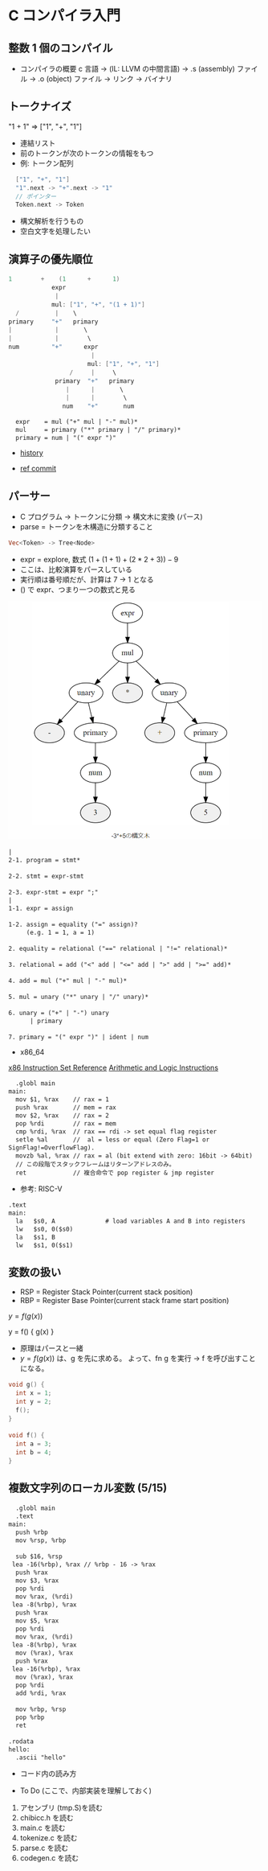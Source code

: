 # C コンパイラ入門

## 整数 1 個のコンパイル

- コンパイラの概要
  c 言語 -> (IL: LLVM の中間言語) -> .s (assembly) ファイル -> .o (object) ファイル -> リンク -> バイナリ

## トークナイズ

"1 + 1" => ["1", "+", "1"]

- 連結リスト
- 前のトークンが次のトークンの情報をもつ
- 例: トークン配列

```C
  ["1", "+", "1"]
  "1".next -> "+".next -> "1"
  // ポインター
  Token.next -> Token
```

- 構文解析を行うもの
- 空白文字を処理したい

## 演算子の優先順位

```C
1        +    (1      +      1)
            expr
             |
            mul: ["1", "+", "(1 + 1)"]
  /          |    \
primary     "+"   primary
|            |       \
|            |        \
num         "+"      expr
                       |
                      mul: ["1", "+", "1"]
                 /     |     \
             primary  "+"   primary
                |      |       \
                |      |        \
               num    "+"       num
```

```EBNF
  expr    = mul ("+" mul | "-" mul)*
  mul     = primary ("*" primary | "/" primary)*
  primary = num | "(" expr ")"
```

- [history](https://github.com/rui314/chibicc/commits/main?after=90d1f7f199cc55b13c7fdb5839d1409806633fdb+306)

- [ref commit](https://github.com/rui314/chibicc/tree/725badfb494544b7c7f1d4c4690b9bc033c6d051)

## パーサー

- C プログラム → トークンに分類 → 構文木に変換 (パース)
- parse = トークンを木構造に分類すること

```Rust
Vec<Token> -> Tree<Node>
```

- expr = explore, 数式 $(1 + (1 + 1) + (2* 2 + 3)) - 9$
- ここは、比較演算をパースしている
- 実行順は番号順だが、計算は 7 → 1 となる
- () で expr、つまり一つの数式と見る

![parse tree](img/parse_tree.png)

```EBNF
|
2-1. program = stmt*

2-2. stmt = expr-stmt

2-3. expr-stmt = expr ";"
|
1-1. expr = assign

1-2. assign = equality ("=" assign)?
     (e.g. 1 = 1, a = 1)

2. equality = relational ("==" relational | "!=" relational)*

3. relational = add ("<" add | "<=" add | ">" add | ">=" add)*

4. add = mul ("+" mul | "-" mul)*

5. mul = unary ("*" unary | "/" unary)*

6. unary = ("+" | "-") unary
      | primary

7. primary = "(" expr ")" | ident | num
```

- x86_64

[x86 Instruction Set Reference](https://c9x.me/x86/html/file_module_x86_id_288.html)
[Arithmetic and Logic Instructions](<https://www.ic.unicamp.br/~celio/mc404-2006/flags.html#:~:text=Parity%20Flag%20(PF)%20-%20this,odd%20number%20of%20one%20bits.>)

```assembly
  .globl main
main:
  mov $1, %rax    // rax = 1
  push %rax       // mem = rax
  mov $2, %rax    // rax = 2
  pop %rdi        // rax = mem
  cmp %rdi, %rax  // rax == rdi -> set equal flag register
  setle %al       //  al = less or equal (Zero Flag=1 or SignFlag!=OverflowFlag).
  movzb %al, %rax // rax = al (bit extend with zero: 16bit -> 64bit)
  // この段階でスタックフレームはリターンアドレスのみ。
  ret             // 複合命令で pop register & jmp register
```

- 参考: RISC-V

```riscv
.text
main:
  la   $s0, A              # load variables A and B into registers
  lw   $s0, 0($s0)
  la   $s1, B
  lw   $s1, 0($s1)
```

## 変数の扱い

- RSP = Register Stack Pointer(current stack position)
- RBP = Register Base Pointer(current stack frame start position)

$y = f(g(x))$

y = f() {
g(x)
}

- 原理はパースと一緒
- $y = f(g(x))$ は、g を先に求める。
  よって、fn g を実行 → f を呼び出すことになる。

```c
void g() {
  int x = 1;
  int y = 2;
  f();
}

void f() {
  int a = 3;
  int b = 4;
}
```

## 複数文字列のローカル変数 (5/15)

```assembly
  .globl main
  .text
main:
  push %rbp
  mov %rsp, %rbp

  sub $16, %rsp
 lea -16(%rbp), %rax // %rbp - 16 -> %rax
  push %rax
  mov $3, %rax
  pop %rdi
  mov %rax, (%rdi)
 lea -8(%rbp), %rax
  push %rax
  mov $5, %rax
  pop %rdi
  mov %rax, (%rdi)
 lea -8(%rbp), %rax
  mov (%rax), %rax
  push %rax
 lea -16(%rbp), %rax
  mov (%rax), %rax
  pop %rdi
  add %rdi, %rax

  mov %rbp, %rsp
  pop %rbp
  ret

.rodata
hello:
  .ascii "hello"
```

- コード内の読み方

- To Do (ここで、内部実装を理解しておく)

1. アセンブリ (tmp.S)を読む
2. chibicc.h を読む
3. main.c を読む
4. tokenize.c を読む
5. parse.c を読む
6. codegen.c を読む
